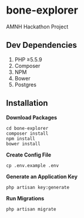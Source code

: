 # bone-explorer
AMNH Hackathon Project

## Dev Dependencies
1. PHP ≥5.5.9
2. Composer
3. NPM
4. Bower
5. Postgres

## Installation
__Download Packages__
```
cd bone-explorer
composer install
npm install
bower install
```
__Create Config File__
```
cp .env.example .env
```

__Generate an Application Key__
```
php artisan key:generate
```

__Run Migrations__
```
php artisan migrate
```

